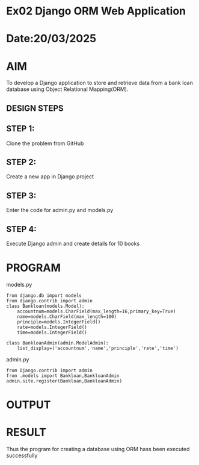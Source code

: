 # Ex02 Django ORM Web Application
# Date:20/03/2025
# AIM
To develop a Django application to store and retrieve data from a bank loan database using Object Relational Mapping(ORM).

## DESIGN STEPS
## STEP 1:
Clone the problem from GitHub

## STEP 2:
Create a new app in Django project

## STEP 3:
Enter the code for admin.py and models.py

## STEP 4:
Execute Django admin and create details for 10 books

# PROGRAM
models.py
```
from django.db import models
from django.contrib import admin
class Bankloan(models.Model):
	accountnum=models.CharField(max_length=16,primary_key=True)
	name=models.CharField(max_length=100)
	principle=models.IntegerField()
	rate=models.IntegerField()
	time=models.IntegerField()

class BankloanAdmin(admin.ModelAdmin):
	list_display=('accountnum','name','principle','rate','time')
```
admin.py
``` 
from Django.contrib import admin
from .models import Bankloan,BankloanAdmin
admin.site.register(Bankloan,BankloanAdmin)
```
# OUTPUT


# RESULT
Thus the program for creating a database using ORM hass been executed successfully
